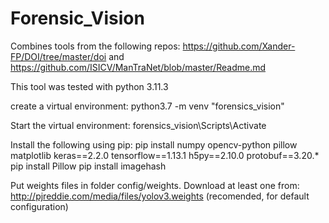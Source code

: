 # Forensic_Vision
Combines tools from the following repos:
     https://github.com/Xander-FP/DOI/tree/master/doi and https://github.com/ISICV/ManTraNet/blob/master/Readme.md

This tool was tested with python 3.11.3

create a virtual environment:
    python3.7 -m venv "forensics_vision"

Start the virtual environment:
    forensics_vision\Scripts\Activate

Install the following using pip:
    pip install numpy opencv-python pillow matplotlib keras==2.2.0 tensorflow==1.13.1 h5py==2.10.0 protobuf==3.20.*
    pip install Pillow 
    pip install imagehash 
    
Put weights files in folder config/weights. Download at least one from:
    http://pjreddie.com/media/files/yolov3.weights (recomended, for default configuration)
    

